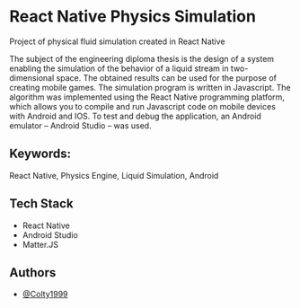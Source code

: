 # React Native Physics Simulation
Project of physical fluid simulation created in React Native

The subject of the engineering diploma thesis is the design of a system enabling the simulation of
the behavior of a liquid stream in two-dimensional space. The obtained results can be used for the
purpose of creating mobile games. The simulation program is written in Javascript. The algorithm was
implemented using the React Native programming platform, which allows you to compile and run
Javascript code on mobile devices with Android and IOS. To test and debug the application, an Android
emulator – Android Studio – was used.

## Keywords: 
React Native, Physics Engine, Liquid Simulation, Android

## Tech Stack
 - React Native
 - Android Studio
 - Matter.JS


## Authors

- [@Colty1999](https://github.com/Colty1999)

